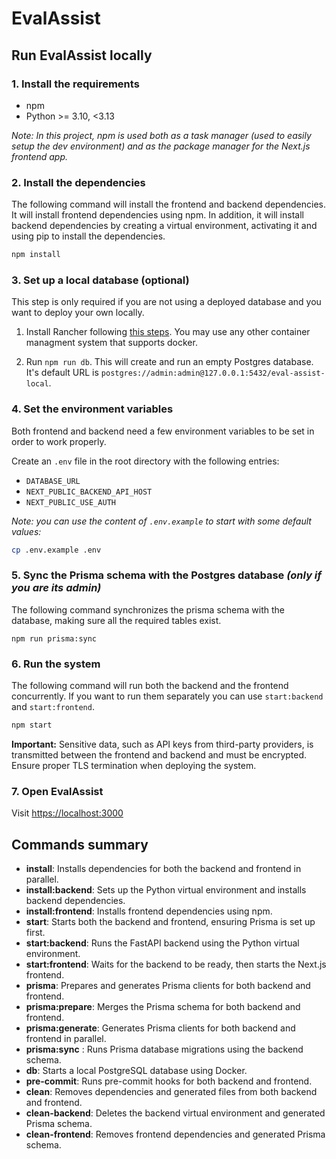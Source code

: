 # EvalAssist

<!-- Build Status, is a great thing to have at the top of your repository, it shows that you take your CI/CD as first class citizens -->
<!-- [![Build Status](https://travis-ci.org/jjasghar/ibm-cloud-cli.svg?branch=master)](https://travis-ci.org/jjasghar/ibm-cloud-cli) -->

<!-- Not always needed, but a scope helps the user understand in a short sentance like below, why this repo exists -->

## Run EvalAssist locally

### 1. Install the requirements

* npm
* Python >= 3.10, <3.13

_Note: In this project, npm is used both as a task manager (used to easily setup the dev environment) and as the package manager for the Next.js frontend app._

### 2. Install the dependencies

The following command will install the frontend and backend dependencies. It will install frontend dependencies using npm. In addition, it will install backend dependencies by creating a virtual environment, activating it and using pip to install the dependencies.

```bash
npm install
```

### 3. Set up a local database (optional)

This step is only required if you are not using a deployed database and you want to deploy your own locally.

1. Install Rancher following [this steps](https://docs.rancherdesktop.io/getting-started/installation/). You may use any other container managment system that supports docker.

2. Run `npm run db`. This will create and run an empty Postgres database. It's default URL is `postgres://admin:admin@127.0.0.1:5432/eval-assist-local`.

### 4. Set the environment variables

Both frontend and backend need a few environment variables to be set in order to work properly.

Create an `.env` file in the root directory with the following entries:

* `DATABASE_URL`
* `NEXT_PUBLIC_BACKEND_API_HOST`
* `NEXT_PUBLIC_USE_AUTH`

_Note: you can use the content of `.env.example` to start with some default values:_

```bash
cp .env.example .env
```

### 5. Sync the Prisma schema with the Postgres database _(only if you are its admin)_

The following command synchronizes the prisma schema with the database, making sure all the required tables exist.

`npm run prisma:sync`

### 6. Run the system

The following command will run both the backend and the frontend concurrently. If you want to run them separately you can use `start:backend` and `start:frontend`.

```bash
npm start
```

**Important:** Sensitive data, such as API keys from third-party providers, is transmitted between the frontend and backend and must be encrypted. Ensure proper TLS termination when deploying the system.

### 7. Open EvalAssist

Visit [https://localhost:3000](https://localhost:3000)

## Commands summary

* **install**:  Installs dependencies for both the backend and frontend in parallel.
* **install:backend**: Sets up the Python virtual environment and installs backend dependencies.
* **install:frontend**: Installs frontend dependencies using npm.
* **start**:  Starts both the backend and frontend, ensuring Prisma is set up first.
* **start:backend**: Runs the FastAPI backend using the Python virtual environment.
* **start:frontend**: Waits for the backend to be ready, then starts the Next.js frontend.
* **prisma**:  Prepares and generates Prisma clients for both backend and frontend.
* **prisma:prepare**: Merges the Prisma schema for both backend and frontend.
* **prisma:generate**: Generates Prisma clients for both backend and frontend in parallel.
* **prisma:sync** : Runs Prisma database migrations using the backend schema.
* **db**: Starts a local PostgreSQL database using Docker.
* **pre-commit**: Runs pre-commit hooks for both backend and frontend.
* **clean**:  Removes dependencies and generated files from both backend and frontend.
* **clean-backend**: Deletes the backend virtual environment and generated Prisma schema.
* **clean-frontend**: Removes frontend dependencies and generated Prisma schema.
